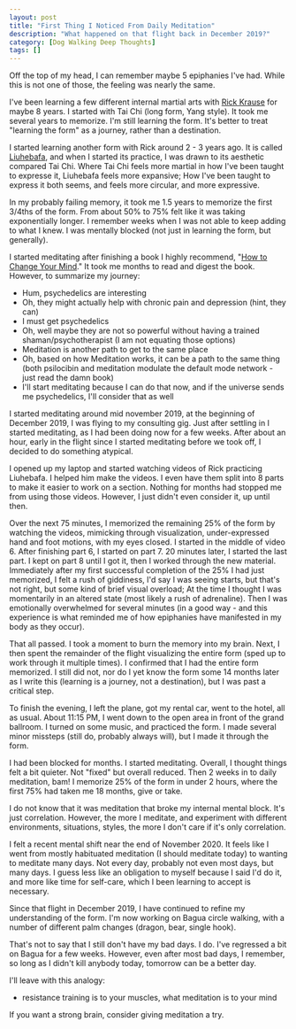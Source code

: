 ```yaml
---
layout: post
title: "First Thing I Noticed From Daily Meditation"
description: "What happened on that flight back in December 2019?"
category: [Dog Walking Deep Thoughts]
tags: []
---
```


Off the top of my head, I can remember maybe 5 epiphanies I've had. While this is not one of those,
the feeling was nearly the same.

I've been learning a few different internal martial arts with [Rick Krause](http://taichiokc.com/) for maybe 8 years.
I started with Tai Chi (long form, Yang style). It took me several years to memorize. I'm still learning the form.
It's better to treat "learning the form" as a journey, rather than a destination.

I started learning another form with Rick around 2 - 3 years ago. It is called 
[Liuhebafa](https://en.wikipedia.org/wiki/Liuhebafa), and when I started its practice, I was drawn to its
aesthetic compared Tai Chi. Where Tai Chi feels more martial in how I've been taught to expresse it, Liuhebafa feels 
more expansive; How I've been taught to express it both seems, and feels more circular, and more expressive.

In my probably failing memory, it took me 1.5 years to memorize the first 3/4ths of the form. From about
50% to 75% felt like it was taking exponentially longer. I remember weeks when I was not able to
keep adding to what I knew. I was mentally blocked (not just in learning the form, but generally).

I started meditating after finishing a book I highly recommend, "[How to Change Your Mind](https://www.amazon.com/Change-Your-Mind-Consciousness-Transcendence/dp/1594204225)."
It took me months to read and digest the book. However, to summarize my journey:
* Hum, psychedelics are interesting
* Oh, they might actually help with chronic pain and depression (hint, they can)
* I must get psychedelics
* Oh, well maybe they are not so powerful without having a trained shaman/psychotherapist (I am not equating those options)
* Meditation is another path to get to the same place
* Oh, based on how Meditation works, it can be a path to the same thing (both psilocibin and meditation modulate the default mode network - just read the damn book)
* I'll start meditating because I can do that now, and if the universe sends me psychedelics, I'll consider that as well

I started meditating around mid november 2019, at the beginning of December 2019, I was flying to my consulting gig.
Just after settling in I started meditating, as I had been doing now for a few weeks. After about an hour, early in 
the flight since I started meditating before we took off, I decided to do something atypical.

I opened up my laptop and started watching videos of Rick practicing Liuhebafa. I helped him make the videos. 
I even have them split into 8 parts to make it easier to work on a section. Nothing for months
had stopped me from using those videos. However, I just didn't even consider it, up until then.

Over the next 75 minutes, I memorized the remaining 25% of the form by watching the videos, mimicking 
through visualization, under-expressed hand and foot motions, with my eyes closed. I started in the middle of video 6.
After finishing part 6, I started on part 7. 20 minutes later, I started the last part. I kept on part 8 until I got it,
then I worked through the new material. Immediately after my first successful completion of the
25% I had just memorized, I felt a rush of giddiness, I'd say I was seeing starts, but that's not right, but some kind 
of brief visual overload; At the time I thought I was momentarily in an altered state (most likely a rush of 
adrenaline). Then I was emotionally overwhelmed for several minutes (in a good way - and this experience is
what reminded me of how epiphanies have manifested in my body as they occur).

That all passed. I took a moment to burn the memory into my brain. Next, I then spent the remainder of the flight 
visualizing the entire form (sped up to work through it multiple times). I confirmed that I had the entire form 
memorized. I still did not, nor do I yet know the form some 14 months later as I write this (learning is a journey,
not a destination), but I was past a critical step.

To finish the evening, I left the plane, got my rental car, went to the hotel, all as usual. 
About 11:15 PM, I went down to the open area in front of the grand ballroom. I turned on some music,
and practiced the form. I made several minor missteps (still do, probably always will), but I made it
through the form.

I had been blocked for months. I started meditating. Overall, I thought things felt a bit quieter. 
Not "fixed" but overall reduced. Then 2 weeks in to daily meditation, bam! I memorize 25% of the form in under 
2 hours, where the first 75% had taken me 18 months, give or take.

I do not know that it was meditation that broke my internal mental block. It's just correlation. However, the more I 
meditate, and experiment with different environments, situations, styles, the more I don't care if it's only
correlation. 

I felt a recent mental shift near the end of November 2020. It feels like I went from mostly habituated meditation 
(I should meditate today) to wanting to meditate many days. Not every day, probably not even most days, but many days.
I guess less like an obligation to myself because I said I'd do it, and more like time for self-care, which I
been learning to accept is necessary.

Since that flight in December 2019, I have continued to refine my understanding of the form. I'm now working on 
Bagua circle walking, with a number of different palm changes (dragon, bear, single hook).

That's not to say that I still don't have my bad days. I do. I've regressed a bit on Bagua for a few weeks. However,
even after most bad days, I remember, so long as I didn't kill anybody today, tomorrow can be a better day.

I'll leave with this analogy:
* resistance training is to your muscles, what meditation is to your mind

If you want a strong brain, consider giving meditation a try.
